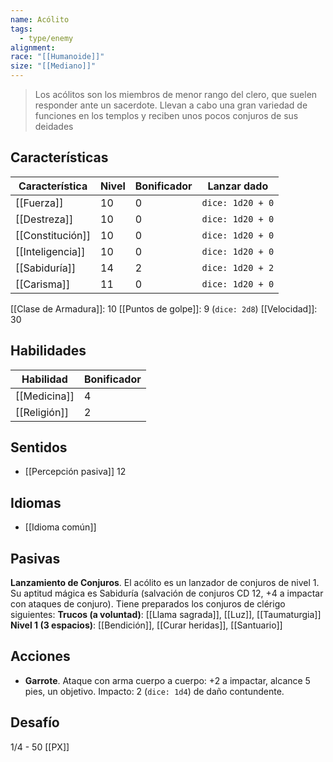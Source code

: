 ```yaml
---
name: Acólito
tags:
  - type/enemy
alignment: 
race: "[[Humanoide]]"
size: "[[Mediano]]"
---
```

> Los acólitos son los miembros de menor rango del clero, que suelen responder ante un sacerdote. Llevan a cabo una gran variedad de funciones en los templos y reciben unos pocos conjuros de sus deidades
## Características
| Característica | Nivel | Bonificador | Lanzar dado |
| ---- | ---- | ---- | ---- |
| [[Fuerza]] | 10 | 0 | `dice: 1d20 + 0` |
| [[Destreza]] | 10 | 0 | `dice: 1d20 + 0` |
| [[Constitución]] | 10 | 0 | `dice: 1d20 + 0` |
| [[Inteligencia]] | 10 | 0 | `dice: 1d20 + 0` |
| [[Sabiduría]] | 14 | 2 | `dice: 1d20 + 2` |
| [[Carisma]] | 11 | 0 | `dice: 1d20 + 0` |

[[Clase de Armadura]]: 10
[[Puntos de golpe]]: 9 (`dice: 2d8`)
[[Velocidad]]: 30
## Habilidades
| Habilidad | Bonificador |
| --------- | ----------- |
| [[Medicina]]          | 4            |
| [[Religión]]          | 2            |
## Sentidos
- [[Percepción pasiva]] 12

## Idiomas
- [[Idioma común]]

## Pasivas

**Lanzamiento de Conjuros**. El acólito es un lanzador de conjuros de nivel 1. Su aptitud mágica es Sabiduría (salvación de conjuros CD 12, +4 a impactar con ataques de conjuro). Tiene preparados los conjuros de clérigo siguientes:
**Trucos (a voluntad)**: [[Llama sagrada]], [[Luz]], [[Taumaturgia]]
**Nivel 1 (3 espacios)**: [[Bendición]], [[Curar heridas]], [[Santuario]]
## Acciones

- **Garrote**. Ataque con arma cuerpo a cuerpo: +2 a impactar, alcance 5 pies, un objetivo. Impacto: 2 (`dice: 1d4`) de daño contundente.

## Desafío
1/4 - 50 [[PX]]
